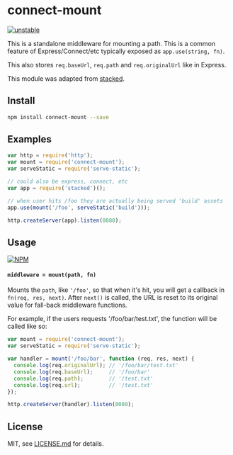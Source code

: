 # connect-mount

[![unstable](http://badges.github.io/stability-badges/dist/unstable.svg)](http://github.com/badges/stability-badges)

This is a standalone middleware for mounting a path. This is a common feature of Express/Connect/etc typically exposed as `app.use(string, fn)`.

This also stores `req.baseUrl`, `req.path` and `req.originalUrl` like in Express.

This module was adapted from [stacked](https://github.com/fgnass/stacked).

## Install

```sh
npm install connect-mount --save
```

## Examples

```js
var http = require('http');
var mount = require('connect-mount');
var serveStatic = require('serve-static');

// could also be express, connect, etc
var app = require('stacked')();

// when user hits /foo they are actually being served 'build' assets
app.use(mount('/foo', serveStatic('build')));

http.createServer(app).listen(8080);
```

## Usage

[![NPM](https://nodei.co/npm/connect-mount.png)](https://www.npmjs.com/package/connect-mount)

#### `middleware = mount(path, fn)`

Mounts the `path`, like `'/foo'`, so that when it's hit, you will get a callback in `fn(req, res, next)`. After `next()` is called, the URL is reset to its original value for fall-back middleware functions.

For example, if the users requests '/foo/bar/test.txt', the function will be called like so:

```js
var mount = require('connect-mount');
var serveStatic = require('serve-static');

var handler = mount('/foo/bar', function (req, res, next) {
  console.log(req.originalUrl); // '/foo/bar/test.txt'
  console.log(req.baseUrl);     // '/foo/bar'
  console.log(req.path);        // '/test.txt'
  console.log(req.url);         // '/test.txt'
});

http.createServer(handler).listen(8080);
```

## License

MIT, see [LICENSE.md](http://github.com/Jam3/connect-mount/blob/master/LICENSE.md) for details.
